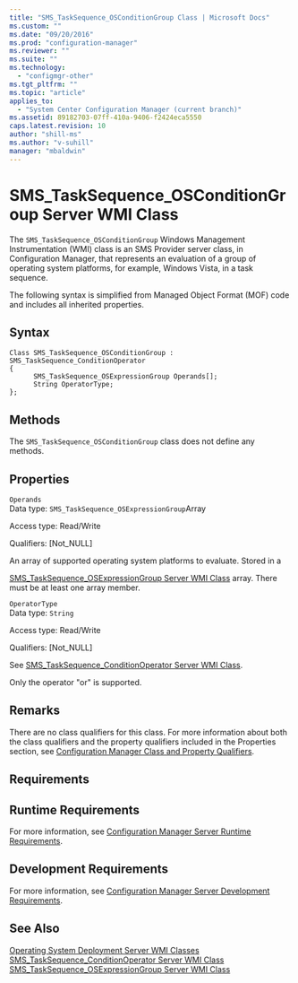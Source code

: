 ```yaml
---
title: "SMS_TaskSequence_OSConditionGroup Class | Microsoft Docs"
ms.custom: ""
ms.date: "09/20/2016"
ms.prod: "configuration-manager"
ms.reviewer: ""
ms.suite: ""
ms.technology:
  - "configmgr-other"
ms.tgt_pltfrm: ""
ms.topic: "article"
applies_to:
  - "System Center Configuration Manager (current branch)"
ms.assetid: 89182703-07ff-410a-9406-f2424eca5550
caps.latest.revision: 10
author: "shill-ms"
ms.author: "v-suhill"
manager: "mbaldwin"
---
```

# SMS_TaskSequence_OSConditionGroup Server WMI Class
The `SMS_TaskSequence_OSConditionGroup` Windows Management Instrumentation (WMI) class is an SMS Provider server class, in Configuration Manager, that represents an evaluation of a group of operating system platforms, for example, Windows Vista, in a task sequence.  

 The following syntax is simplified from Managed Object Format (MOF) code and includes all inherited properties.  

## Syntax  

```  
Class SMS_TaskSequence_OSConditionGroup : SMS_TaskSequence_ConditionOperator  
{  
      SMS_TaskSequence_OSExpressionGroup Operands[];  
      String OperatorType;  
};  
```  

## Methods  
 The `SMS_TaskSequence_OSConditionGroup` class does not define any methods.  

## Properties  
 `Operands`  
 Data type: `SMS_TaskSequence_OSExpressionGroup`Array  

 Access type: Read/Write  

 Qualifiers: [Not_NULL]  

 An array of supported operating system platforms to evaluate. Stored in a  

 [SMS_TaskSequence_OSExpressionGroup Server WMI Class](../../../develop/reference/osd/sms_tasksequence_osexpressiongroup-server-wmi-class.md) array. There must be at least one array member.  

 `OperatorType`  
 Data type: `String`  

 Access type: Read/Write  

 Qualifiers: [Not_NULL]  

 See [SMS_TaskSequence_ConditionOperator Server WMI Class](../../../develop/reference/osd/sms_tasksequence_conditionoperator-server-wmi-class.md).  

 Only the operator "or" is supported.  

## Remarks  
 There are no class qualifiers for this class. For more information about both the class qualifiers and the property qualifiers included in the Properties section, see [Configuration Manager Class and Property Qualifiers](../../../develop/reference/misc/class-and-property-qualifiers.md).  

## Requirements  

## Runtime Requirements  
 For more information, see [Configuration Manager Server Runtime Requirements](../../../develop/core/reqs/server-runtime-requirements.md).  

## Development Requirements  
 For more information, see [Configuration Manager Server Development Requirements](../../../develop/core/reqs/server-development-requirements.md).  

## See Also  
 [Operating System Deployment Server WMI Classes](../../../develop/reference/osd/operating-system-deployment-server-wmi-classes.md)   
 [SMS_TaskSequence_ConditionOperator Server WMI Class](../../../develop/reference/osd/sms_tasksequence_conditionoperator-server-wmi-class.md)   
 [SMS_TaskSequence_OSExpressionGroup Server WMI Class](../../../develop/reference/osd/sms_tasksequence_osexpressiongroup-server-wmi-class.md)
